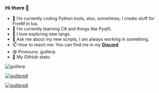 ### Hi there 👋

- 🔭 I’m currently coding Python tools, also, sometimes, I create stuff for FiveM in lua.
- 🌱 I’m currently learning C# and things like Pyqt5.
- 🌭 I love exploring new langs.
- 💬 Ask me about my new scripts, I am always working in something.
- 📫 How to reach me: You can find me in my [**Discord**](https://discord.gg/eBpmkW6e5j)
- 😄 Pronouns: guillerp
- 🤔 My GitHub stats: 

![guillerp](https://komarev.com/ghpvc/?username=guillerp8)

[![guillerp8](https://github-readme-stats.vercel.app/api?username=guillerp8)](https://discord.gg/eBpmkW6e5j)

[![guillerp8](https://github-readme-stats.vercel.app/api/top-langs/?username=guillerp8)](https://discord.gg/eBpmkW6e5j)


